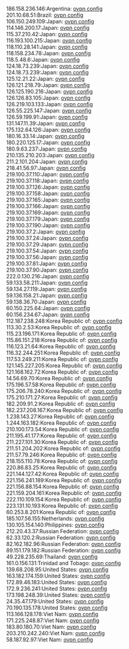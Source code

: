 186.158.236.146:Argentina: [ovpn config](vpn/186_158_236_146.ovpn)  
201.10.68.51:Brazil: [ovpn config](vpn/201_10_68_51.ovpn)  
106.150.249.109:Japan: [ovpn config](vpn/106_150_249_109.ovpn)  
114.146.200.17:Japan: [ovpn config](vpn/114_146_200_17.ovpn)  
115.37.210.42:Japan: [ovpn config](vpn/115_37_210_42.ovpn)  
116.193.100.215:Japan: [ovpn config](vpn/116_193_100_215.ovpn)  
118.110.28.141:Japan: [ovpn config](vpn/118_110_28_141.ovpn)  
118.158.234.78:Japan: [ovpn config](vpn/118_158_234_78.ovpn)  
118.5.48.6:Japan: [ovpn config](vpn/118_5_48_6.ovpn)  
124.18.73.239:Japan: [ovpn config](vpn/124_18_73_239.ovpn)  
124.18.73.239:Japan: [ovpn config](vpn/124_18_73_239.ovpn)  
125.12.21.22:Japan: [ovpn config](vpn/125_12_21_22.ovpn)  
126.121.218.79:Japan: [ovpn config](vpn/126_121_218_79.ovpn)  
126.125.190.216:Japan: [ovpn config](vpn/126_125_190_216.ovpn)  
126.126.83.105:Japan: [ovpn config](vpn/126_126_83_105.ovpn)  
126.219.103.133:Japan: [ovpn config](vpn/126_219_103_133.ovpn)  
126.55.225.147:Japan: [ovpn config](vpn/126_55_225_147.ovpn)  
126.59.199.91:Japan: [ovpn config](vpn/126_59_199_91.ovpn)  
131.147.11.39:Japan: [ovpn config](vpn/131_147_11_39.ovpn)  
175.132.64.126:Japan: [ovpn config](vpn/175_132_64_126.ovpn)  
180.16.33.14:Japan: [ovpn config](vpn/180_16_33_14.ovpn)  
180.220.125.17:Japan: [ovpn config](vpn/180_220_125_17.ovpn)  
180.9.63.237:Japan: [ovpn config](vpn/180_9_63_237.ovpn)  
210.135.210.203:Japan: [ovpn config](vpn/210_135_210_203.ovpn)  
211.2.101.204:Japan: [ovpn config](vpn/211_2_101_204.ovpn)  
218.41.56.97:Japan: [ovpn config](vpn/218_41_56_97.ovpn)  
219.100.37.110:Japan: [ovpn config](vpn/219_100_37_110.ovpn)  
219.100.37.118:Japan: [ovpn config](vpn/219_100_37_118.ovpn)  
219.100.37.126:Japan: [ovpn config](vpn/219_100_37_126.ovpn)  
219.100.37.158:Japan: [ovpn config](vpn/219_100_37_158.ovpn)  
219.100.37.165:Japan: [ovpn config](vpn/219_100_37_165.ovpn)  
219.100.37.166:Japan: [ovpn config](vpn/219_100_37_166.ovpn)  
219.100.37.169:Japan: [ovpn config](vpn/219_100_37_169.ovpn)  
219.100.37.179:Japan: [ovpn config](vpn/219_100_37_179.ovpn)  
219.100.37.190:Japan: [ovpn config](vpn/219_100_37_190.ovpn)  
219.100.37.2:Japan: [ovpn config](vpn/219_100_37_2.ovpn)  
219.100.37.24:Japan: [ovpn config](vpn/219_100_37_24.ovpn)  
219.100.37.29:Japan: [ovpn config](vpn/219_100_37_29.ovpn)  
219.100.37.54:Japan: [ovpn config](vpn/219_100_37_54.ovpn)  
219.100.37.56:Japan: [ovpn config](vpn/219_100_37_56.ovpn)  
219.100.37.81:Japan: [ovpn config](vpn/219_100_37_81.ovpn)  
219.100.37.90:Japan: [ovpn config](vpn/219_100_37_90.ovpn)  
222.0.130.216:Japan: [ovpn config](vpn/222_0_130_216.ovpn)  
59.133.58.211:Japan: [ovpn config](vpn/59_133_58_211.ovpn)  
59.134.27.119:Japan: [ovpn config](vpn/59_134_27_119.ovpn)  
59.136.158.21:Japan: [ovpn config](vpn/59_136_158_21.ovpn)  
59.138.36.70:Japan: [ovpn config](vpn/59_138_36_70.ovpn)  
60.150.225.64:Japan: [ovpn config](vpn/60_150_225_64.ovpn)  
60.156.234.67:Japan: [ovpn config](vpn/60_156_234_67.ovpn)  
112.187.238.248:Korea Republic of: [ovpn config](vpn/112_187_238_248.ovpn)  
113.30.2.53:Korea Republic of: [ovpn config](vpn/113_30_2_53.ovpn)  
115.23.196.171:Korea Republic of: [ovpn config](vpn/115_23_196_171.ovpn)  
115.86.151.218:Korea Republic of: [ovpn config](vpn/115_86_151_218.ovpn)  
116.123.21.64:Korea Republic of: [ovpn config](vpn/116_123_21_64.ovpn)  
116.32.244.251:Korea Republic of: [ovpn config](vpn/116_32_244_251.ovpn)  
117.53.249.211:Korea Republic of: [ovpn config](vpn/117_53_249_211.ovpn)  
121.145.227.205:Korea Republic of: [ovpn config](vpn/121_145_227_205.ovpn)  
121.168.162.72:Korea Republic of: [ovpn config](vpn/121_168_162_72.ovpn)  
14.56.69.70:Korea Republic of: [ovpn config](vpn/14_56_69_70.ovpn)  
175.196.57.58:Korea Republic of: [ovpn config](vpn/175_196_57_58.ovpn)  
175.206.78.240:Korea Republic of: [ovpn config](vpn/175_206_78_240.ovpn)  
175.210.171.27:Korea Republic of: [ovpn config](vpn/175_210_171_27.ovpn)  
182.209.91.2:Korea Republic of: [ovpn config](vpn/182_209_91_2.ovpn)  
182.237.208.167:Korea Republic of: [ovpn config](vpn/182_237_208_167.ovpn)  
1.238.143.27:Korea Republic of: [ovpn config](vpn/1_238_143_27.ovpn)  
1.244.163.182:Korea Republic of: [ovpn config](vpn/1_244_163_182.ovpn)  
210.100.173.54:Korea Republic of: [ovpn config](vpn/210_100_173_54.ovpn)  
211.195.41.177:Korea Republic of: [ovpn config](vpn/211_195_41_177.ovpn)  
211.227.101.30:Korea Republic of: [ovpn config](vpn/211_227_101_30.ovpn)  
211.51.204.202:Korea Republic of: [ovpn config](vpn/211_51_204_202.ovpn)  
211.57.79.246:Korea Republic of: [ovpn config](vpn/211_57_79_246.ovpn)  
218.155.110.78:Korea Republic of: [ovpn config](vpn/218_155_110_78.ovpn)  
220.86.83.25:Korea Republic of: [ovpn config](vpn/220_86_83_25.ovpn)  
221.144.127.42:Korea Republic of: [ovpn config](vpn/221_144_127_42.ovpn)  
221.156.241.189:Korea Republic of: [ovpn config](vpn/221_156_241_189.ovpn)  
221.156.88.154:Korea Republic of: [ovpn config](vpn/221_156_88_154.ovpn)  
221.159.204.161:Korea Republic of: [ovpn config](vpn/221_159_204_161.ovpn)  
222.110.109.154:Korea Republic of: [ovpn config](vpn/222_110_109_154.ovpn)  
223.131.10.193:Korea Republic of: [ovpn config](vpn/223_131_10_193.ovpn)  
60.253.8.201:Korea Republic of: [ovpn config](vpn/60_253_8_201.ovpn)  
185.107.56.155:Netherlands: [ovpn config](vpn/185_107_56_155.ovpn)  
130.105.154.140:Philippines: [ovpn config](vpn/130_105_154_140.ovpn)  
212.20.43.37:Russian Federation: [ovpn config](vpn/212_20_43_37.ovpn)  
62.33.120.2:Russian Federation: [ovpn config](vpn/62_33_120_2.ovpn)  
82.162.182.96:Russian Federation: [ovpn config](vpn/82_162_182_96.ovpn)  
89.151.179.182:Russian Federation: [ovpn config](vpn/89_151_179_182.ovpn)  
49.228.235.69:Thailand: [ovpn config](vpn/49_228_235_69.ovpn)  
161.0.156.131:Trinidad and Tobago: [ovpn config](vpn/161_0_156_131.ovpn)  
139.68.208.95:United States: [ovpn config](vpn/139_68_208_95.ovpn)  
163.182.174.159:United States: [ovpn config](vpn/163_182_174_159.ovpn)  
172.89.46.183:United States: [ovpn config](vpn/172_89_46_183.ovpn)  
172.9.236.241:United States: [ovpn config](vpn/172_9_236_241.ovpn)  
173.198.248.39:United States: [ovpn config](vpn/173_198_248_39.ovpn)  
24.35.47.179:United States: [ovpn config](vpn/24_35_47_179.ovpn)  
70.190.135.178:United States: [ovpn config](vpn/70_190_135_178.ovpn)  
113.166.128.178:Viet Nam: [ovpn config](vpn/113_166_128_178.ovpn)  
171.225.248.87:Viet Nam: [ovpn config](vpn/171_225_248_87.ovpn)  
183.80.180.70:Viet Nam: [ovpn config](vpn/183_80_180_70.ovpn)  
203.210.242.240:Viet Nam: [ovpn config](vpn/203_210_242_240.ovpn)  
58.187.92.97:Viet Nam: [ovpn config](vpn/58_187_92_97.ovpn)  
